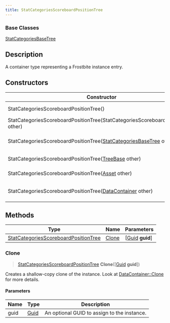 ```yaml
---
title: StatCategoriesScoreboardPositionTree
---
```

### Base Classes

[StatCategoriesBaseTree](/vext/ref/fb/statcategoriesbasetree/)

## Description

A container type representing a Frostbite instance entry.

## Constructors

| Constructor                                                                                     | Description                                                                                                                                                     |
| ----------------------------------------------------------------------------------------------- | --------------------------------------------------------------------------------------------------------------------------------------------------------------- |
| StatCategoriesScoreboardPositionTree()                                                          | Create a new instance of this container type.                                                                                                                   |
| StatCategoriesScoreboardPositionTree(StatCategoriesScoreboardPositionTree other)                | Create a reference copy of an instance of the same type.                                                                                                        |
| StatCategoriesScoreboardPositionTree([StatCategoriesBaseTree](/vext/ref/fb/statcategoriesbasetree/) other)    | Upcast an instance of type [StatCategoriesBaseTree](/vext/ref/fb/statcategoriesbasetree/) to [StatCategoriesScoreboardPositionTree](/vext/ref/fb/statcategoriesscoreboardpositiontree/).    |
| StatCategoriesScoreboardPositionTree([TreeBase](/vext/ref/fb/treebase/) other)                                | Upcast an instance of type [TreeBase](/vext/ref/fb/treebase/) to [StatCategoriesScoreboardPositionTree](/vext/ref/fb/statcategoriesscoreboardpositiontree/).                                |
| StatCategoriesScoreboardPositionTree([Asset](/vext/ref/fb/asset/) other)                                      | Upcast an instance of type [Asset](/vext/ref/fb/asset/) to [StatCategoriesScoreboardPositionTree](/vext/ref/fb/statcategoriesscoreboardpositiontree/).                                      |
| StatCategoriesScoreboardPositionTree([DataContainer](/vext/ref/shared/class/datacontainer) other) | Upcast an instance of type [DataContainer](/vext/ref/shared/class/datacontainer) to [StatCategoriesScoreboardPositionTree](/vext/ref/fb/statcategoriesscoreboardpositiontree/). |

## Methods

| Type                                                                         | Name            | Parameters                                     |
| ---------------------------------------------------------------------------- | --------------- | ---------------------------------------------- |
| [StatCategoriesScoreboardPositionTree](/vext/ref/fb/statcategoriesscoreboardpositiontree/) | [Clone](#clone) | \[[Guid](/vext/ref/shared/class/guid) **guid**\] |

### Clone

> [StatCategoriesScoreboardPositionTree](/vext/ref/fb/statcategoriesscoreboardpositiontree/) **Clone**(\[[Guid](/vext/ref/shared/class/guid) **guid**\])

Creates a shallow-copy clone of the instance. Look at [DataContainer::Clone](/vext/ref/shared/class/datacontainer#clone) for more details.

#### Parameters

| Name | Type         | Description                                 |
| ---- | ------------ | ------------------------------------------- |
| guid | [Guid](/vext/ref/shared/class/guid/) | An optional GUID to assign to the instance. |
